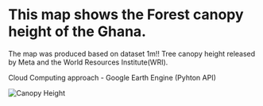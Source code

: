 # This map shows the Forest canopy height of the Ghana. 
The map was produced based on dataset 1m!! Tree canopy height released by Meta and the World Resources Institute(WRI).

 Cloud Computing approach - Google Earth Engine (Pyhton API)

![Canopy Height](https://github.com/Jkboafo22/Canopy-Height/assets/65027196/c27f84c2-fc04-48d9-ac51-4c47cf5a4b99)

